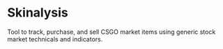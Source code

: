 # Skinalysis
Tool to track, purchase, and sell CSGO market items using generic stock market technicals and indicators.
